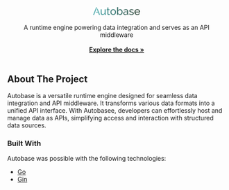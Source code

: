 <br/>
<div align="center">
<a href="https://github.com/mvishok/autobase">
<h3 align="center"><img src="https://raw.githubusercontent.com/mvishok/autobase/main/logo.svg" height="18" /></h3>
</a>
<p align="center">
A runtime engine powering data integration and serves as an API middleware
<br/>
<br/>
<a href="https://autobase.vishok.me/docs"><strong>Explore the docs »</strong></a>
<br/>
<br/>
</div>

 ## About The Project

Autobase is a versatile runtime engine designed for seamless data integration and API middleware. It transforms various data formats into a unified API interface. With Autobasee, developers can effortlessly host and manage data as APIs, simplifying access and interaction with structured data sources.

 ### Built With

Autobase was possible with the following technologies:

- [Go](https://golang.org)
- [Gin](https://gin-gonic.com/)

